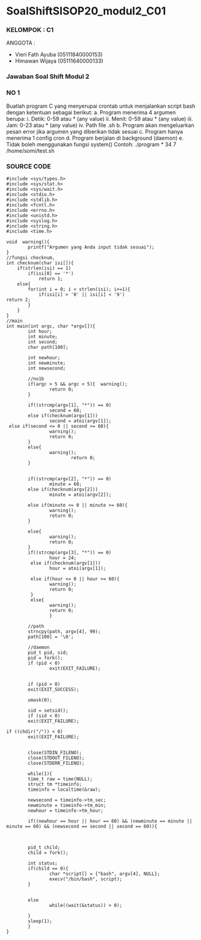 # SoalShiftSISOP20_modul2_C01

### KELOMPOK        : C1
ANGGOTA         :

* Vieri Fath Ayuba     (05111840000153)
* Himawan Wijaya       (05111640000133)


### Jawaban Soal Shift Modul 2
### NO 1
Buatlah program C yang menyerupai crontab untuk menjalankan script bash dengan ketentuan sebagai berikut:
a. Program menerima 4 argumen berupa:
i. Detik: 0-59 atau * (any value)
ii. Menit: 0-59 atau * (any value)
iii. Jam: 0-23 atau * (any value)
iv. Path file .sh
b. Program akan mengeluarkan pesan error jika argumen yang diberikan tidak sesuai
c. Program hanya menerima 1 config cron
d. Program berjalan di background (daemon)
e. Tidak boleh menggunakan fungsi system()
Contoh: ./program \* 34 7 /home/somi/test.sh


### SOURCE CODE
```
#include <sys/types.h>
#include <sys/stat.h>
#include <sys/wait.h>
#include <stdio.h>
#include <stdlib.h>
#include <fcntl.h>
#include <errno.h>
#include <unistd.h>
#include <syslog.h>
#include <string.h>
#include <time.h>

void  warning(){
        printf("Argumen yang Anda input tidak sesuai");
}
//fungsi checknum,
int checknum(char isi[]){
    if(strlen(isi) == 1)
        if(isi[0] == '*')
            return 1;
    else{
        for(int i = 0; i < strlen(isi); i+=1){
            if(isi[i] > '0' || isi[i] < '9')
return 2;
        }
    } 
}
//main
int main(int argc, char *argv[]){
        int hour;
        int minute;
        int second;
        char path[100];

        int newhour;
        int newminute;
        int newsecond;

        //no1b
        if(argc > 5 && argc < 5){  warning();
                return 0;
        }

        if((strcmp(argv[1], "*")) == 0) 
                second = 60;
        else if(checknum(argv[1]))
                second = atoi(argv[1]);
 else if(second <= 0 || second >= 60){
                warning();
                return 0;
        }
        else{
                warning();
                        return 0;
        }


        if((strcmp(argv[2], "*")) == 0) 
                minute = 60;
        else if(checknum(argv[2]))
                minute = atoi(argv[2]);

        else if(minute <= 0 || minute >= 60){
                warning();
                return 0;
        }

        else{
                warning();
                return 0;
        }
        if((strcmp(argv[3], "*")) == 0) 
                hour = 24;
         else if(checknum(argv[1]))
                hour = atoi(argv[1]);

         else if(hour <= 0 || hour >= 60){
                warning();
                return 0;
         }
         else{
                warning();
                return 0;
                }

        //path
        strncpy(path, argv[4], 99);
        path[100] = '\0';

        //daemon
        pid_t pid, sid;
        pid = fork();
        if (pid < 0)
                exit(EXIT_FAILURE);


        if (pid > 0)
        exit(EXIT_SUCCESS);

        umask(0);

        sid = setsid();
        if (sid < 0)
        exit(EXIT_FAILURE);

if ((chdir("/")) < 0)
        exit(EXIT_FAILURE);


        close(STDIN_FILENO);
        close(STDOUT_FILENO);
        close(STDERR_FILENO);

        while(1){
        time_t raw = time(NULL);
        struct tm *timeinfo;
        timeinfo = localtime(&raw);
        
        newsecond = timeinfo->tm_sec;
        newminute = timeinfo->tm_min;
        newhour = timeinfo->tm_hour;

        if((newhour == hour || hour == 60) && (newminute == minute || minute == 60) && (newsecond == second || second == 60)){



        pid_t child;
        child = fork();

        int status;
        if(child == 0){
                char *script[] = {"bash", argv[4], NULL};
                execv("/bin/bash", script);
        }


        else
                while((wait(&status)) > 0);

        }       
        sleep(1);
        }
}        
```
        
     
        
        
        
        

